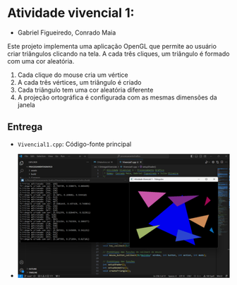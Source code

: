 # Atividade vivencial 1:
- Gabriel Figueiredo, Conrado Maia

Este projeto implementa uma aplicação OpenGL que permite ao usuário criar triângulos clicando na tela. A cada três cliques, um triângulo é formado com uma cor aleatória.

1. Cada clique do mouse cria um vértice
2. A cada três vértices, um triângulo é criado
3. Cada triângulo tem uma cor aleatória diferente
4. A projeção ortográfica é configurada com as mesmas dimensões da janela

## Entrega

- `Vivencial1.cpp`: Código-fonte principal

- ![alt text](images/image.png)